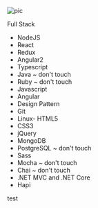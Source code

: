![pic](http://www.clipular.com/c/4659076435017728.png?k=xSzYiiWdQ1NAiZ0_Km0Np3A8fmk)

Full Stack

- NodeJS
- React
- Redux
- Angular2
- Typescript
- Java ~ don't touch
- Ruby ~ don't touch
- Javascript
- Angular
- Design Pattern
- Git
- Linux- HTML5
- CSS3
- jQuery
- MongoDB
- PostgreSQL ~ don't touch
- Sass
- Mocha ~ don't touch
- Chai ~ don't touch
- .NET MVC and .NET Core
- Hapi

test
